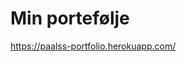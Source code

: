 # Min portefølje

https://paalss-portfolio.herokuapp.com/

<!-- [![App_interface](webWork/images/webpage.png)](https://paalss.github.io/Min-portefolje/) -->